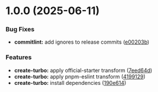 # 1.0.0 (2025-06-11)

### Bug Fixes

- **commitlint:** add ignores to release commits ([e00203b](https://github.com/guilherhenri/e-commerce-double-db/commit/e00203b9803cb4011a385a2c7ce57241fa215495))

### Features

- **create-turbo:** apply official-starter transform ([7eed64d](https://github.com/guilherhenri/e-commerce-double-db/commit/7eed64d92e58ea1610152644445d36464efb5d49))
- **create-turbo:** apply pnpm-eslint transform ([4199129](https://github.com/guilherhenri/e-commerce-double-db/commit/4199129effef080d9b58ae2c0c051ccfaa421b4c))
- **create-turbo:** install dependencies ([190e614](https://github.com/guilherhenri/e-commerce-double-db/commit/190e614031922eb7dfbec5121e35243115c6e936))
